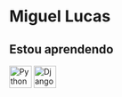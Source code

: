 # Miguel Lucas

## Estou aprendendo

<img src="https://cdn.jsdelivr.net/gh/devicons/devicon/icons/python/python-plain.svg" alt="Python" width="40px"> <img src="https://cdn.jsdelivr.net/gh/devicons/devicon/icons/django/django-plain.svg" alt="Django" width="40px">

